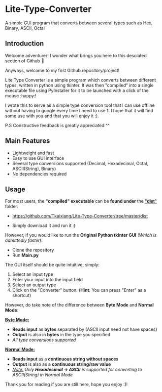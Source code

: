 # Lite-Type-Converter
A simple GUI program that converts between several types such as Hex, Binary, ASCII, Octal



## Introduction

Welcome adventurer! I wonder what brings you here to this desolated section of Github :thinking:

Anyways, welcome to my first Github repository/project!



Lite Type Converter is a simple program which converts between different types, written in python using tkinter. It was then "compiled" into a single executable file using PyInstaller for it to be launched with a click of the mouse :happy:! 



I wrote this to serve as a simple type conversion tool that I can use offline without having to google every time I need to use 1. I hope that it will find some use with you and that you will enjoy it :). 



P.S Constructive feedback is greatly appreciated ^^



## Main Features

- Lightweight and fast
- Easy to use GUI interface
- Several type conversions supported (Decimal, Hexadecimal, Octal, ASCII(String), Binary)
- No dependencies required



## Usage

For most users, the **"compiled" executable** can be **found under** the <u>"**dist**"</u> folder:

-  https://github.com/Tkaixiang/Lite-Type-Converter/tree/master/dist 

- Simply download it and run it :)

However, if you would like to run the **Original Python tkinter GUI** *(Which is admittedly faster)*:

- Clone the repository
- Run **Main.py**



The GUI itself should be quite intuitive, simply:

1. Select an input type
2. Enter your input into the input field
3. Select an output type
4. Click on the "Converter" button. (**Hint:** You can press "Enter" as a shortcut)



However, do take note of the difference between **Byte Mode** and **Normal Mode**:

**<u>Byte Mode:</u>** 

- **Reads input** as **bytes** separated by **<spaces>** (ASCII input need not have spaces)
- **Output** is also in **bytes** in the type you specified
- *All type conversions supported*

**<u>Normal Mode:</u>** 

- **Reads input** as a **continuous string without spaces** 
- **Output** is also as a **continuous string/raw value**
- *<u>Note:</u>* *Only **Hexadecimal -> ASCII** is supported for converting to ASCII(String) in Normal Mode*



Thank you for reading if you are still here, hope you enjoy :)!




